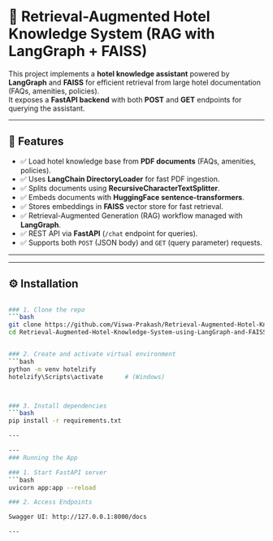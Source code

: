 # 🏨 Retrieval-Augmented Hotel Knowledge System (RAG with LangGraph + FAISS)

This project implements a **hotel knowledge assistant** powered by **LangGraph** and **FAISS** for efficient retrieval from large hotel documentation (FAQs, amenities, policies).  
It exposes a **FastAPI backend** with both **POST** and **GET** endpoints for querying the assistant.

---

## 📌 Features
- ✅ Load hotel knowledge base from **PDF documents** (FAQs, amenities, policies).  
- ✅ Uses **LangChain DirectoryLoader** for fast PDF ingestion.  
- ✅ Splits documents using **RecursiveCharacterTextSplitter**.  
- ✅ Embeds documents with **HuggingFace sentence-transformers**.  
- ✅ Stores embeddings in **FAISS** vector store for fast retrieval.  
- ✅ Retrieval-Augmented Generation (RAG) workflow managed with **LangGraph**.  
- ✅ REST API via **FastAPI** (`/chat` endpoint for queries).  
- ✅ Supports both `POST` (JSON body) and `GET` (query parameter) requests.  

---

---
## ⚙️ Installation
```bash

### 1. Clone the repo
```bash
git clone https://github.com/Viswa-Prakash/Retrieval-Augmented-Hotel-Knowledge-System-using-LangGraph-and-FAISS.git
cd Retrieval-Augmented-Hotel-Knowledge-System-using-LangGraph-and-FAISS


### 2. Create and activate virtual environment
```bash
python -m venv hotelzify
hotelzify\Scripts\activate      # (Windows)



### 3. Install dependencies
```bash
pip install -r requirements.txt

---

---
### Running the App

### 1. Start FastAPI server
```bash
uvicorn app:app --reload

### 2. Access Endpoints

Swagger UI: http://127.0.0.1:8000/docs

---